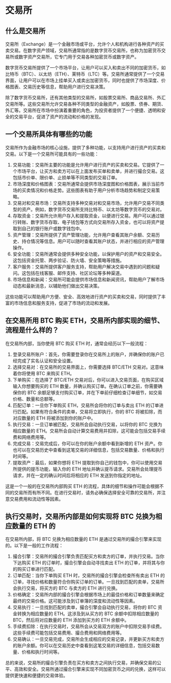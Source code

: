 # 交易所
## 什么是交易所
交易所（Exchange）是一个金融市场或平台，允许个人和机构进行各种资产的买卖交易。在数字资产领域，交易所通常指的是数字货币交易所，也称为加密货币交易所或数字资产交易所，它专门用于交易各种加密货币或数字资产。

数字货币交易所提供了一个市场平台，让用户可以买入和卖出不同的加密货币，如比特币（BTC）、以太坊（ETH）、莱特币（LTC）等。交易所通常提供了一个交易界面，让用户可以在市场上挂单买入或卖出加密货币，同时也提供了市场深度、价格图表、交易历史等信息，帮助用户进行交易决策。

除了数字货币交易所，还有其他类型的交易所，如股票交易所、商品交易所、外汇交易所等。这些交易所允许交易各种不同类型的金融资产，如股票、债券、期货、外汇等。交易所在市场中扮演着重要的角色，为投资者提供了一个便捷、透明和安全的交易平台，促进了资产的流动和价格的发现。

## 一个交易所具体有哪些的功能
交易所作为金融市场的核心设施，提供了多种功能，以支持用户进行资产的买卖和交易。以下是一个交易所可能具有的一些功能：

1. 交易功能：交易所主要的功能是允许用户进行资产的买卖和交易。它提供了一个市场平台，让买方和卖方可以在上面发布买单和卖单，并进行撮合交易。这包括市价单、限价单、止损单等不同类型的交易订单。
1. 市场深度和价格图表：交易所通常会提供市场深度图和价格图表，展示当前市场的买卖情况和价格走势。这些图表有助于用户分析市场趋势和制定交易策略。
1. 交易对和交易市场：交易所支持多种交易对和交易市场，允许用户交易不同类型的资产。例如，数字货币交易所支持比特币、以太坊等数字货币的交易对。
1. 存取资金：交易所允许用户存入和提取资金，以便进行交易。用户可以通过银行转账、数字货币存取、电子钱包等方式向交易所存入资金，也可以将资产提取到自己的银行账户或数字钱包中。
1. 资产管理：交易所提供了资产管理功能，允许用户查看其账户余额、交易历史、持仓情况等信息。用户可以随时查看其账户状态，并进行相应的资产管理操作。
1. 安全功能：交易所通常会提供多种安全功能，以保护用户的资产和交易安全。这包括资金托管、两步验证、防火墙、安全策略等措施。
1. 客户服务：交易所提供客户服务支持，帮助用户解决交易中遇到的问题和疑问。这包括在线客服、邮件支持、社区论坛等多种渠道。
1. 市场信息和新闻：交易所可能会提供市场信息和新闻资讯，帮助用户了解市场动态和最新消息，以辅助他们做出交易决策。

这些功能可以帮助用户方便、安全、高效地进行资产的买卖和交易，同时提供了丰富的市场信息和服务支持，促进了市场的流动和发展。

## 在交易所用 BTC 购买 ETH，交易所内部实现的细节、流程是什么样的？
在交易所内部，当你使用 BTC 购买 ETH 时，通常会经历以下一般流程：

1. 登录交易所账户：首先，你需要登录你在交易所上的账户，并确保你的账户已经完成了实名认证和安全设置。
1. 选择交易对：在交易所的交易界面上，你需要选择 BTC/ETH 交易对。这意味着你将使用 BTC 来购买 ETH。
1. 下单购买：在选择了 BTC/ETH 交易对后，你可以进入交易页面，在购买区域输入你想要购买的 ETH 数量，并确认购买订单。在确认订单之前，你需要确保你的 BTC 余额足够支付购买订单，并在下单前仔细检查订单细节，如交易价格、数量和总额等。
1. 匹配订单：一旦你下单购买 ETH，交易所会将你的订单与卖出 ETH 的订单进行匹配。如果有符合条件的卖单，交易将立即执行，你的 BTC 将被扣除，而对应数量的 ETH 将被添加到你的账户中。
1. 执行交易：一旦订单被匹配，交易所会自动执行交易，以将你的 BTC 兑换为相应数量的 ETH。交易所会自动计算交易费用并扣除，这可能会包括交易手续费和网络费用等。
1. 完成交易：交易完成后，你可以在你的账户余额中看到新增的 ETH 资产。你也可以在交易历史中查看到这笔交易的详细信息，包括交易数量、价格和执行时间等。
1. 提取资产：最后，如果你想将 ETH 提取到你自己的钱包中，你可以使用交易所提供的提币功能，输入你的 ETH 地址并确认提币请求。交易所会处理提币请求，并在一定的确认时间后将相应的 ETH 发送到你指定的地址。

这是一个一般的在交易所内部购买 ETH 的流程，具体的细节和操作可能会根据不同的交易所而有所不同。在进行交易时，请务必确保选择安全可靠的交易所，并注意交易费用和流动性等因素。

## 执行交易时，交易所内部是如何实现将 BTC 兑换为相应数量的 ETH 的
在交易所内部，将 BTC 兑换为相应数量的 ETH 是通过交易所的撮合引擎来实现的。以下是一般的工作流程：

1. 撮合引擎：交易所的撮合引擎负责匹配买方和卖方的订单，并执行交易。当你下达购买 ETH 的订单时，撮合引擎会自动寻找卖出 ETH 的订单，并将其与你的购买订单进行匹配。
1. 订单匹配：当你下单购买 ETH 时，交易所的撮合引擎会检查所有卖出 ETH 的订单，寻找价格和数量符合你购买订单的订单。一旦找到匹配的卖单，交易所会执行交易，将买方的 BTC 与卖方的 ETH 进行兑换。
1. 价格确定：交易所内部的撮合引擎会根据市场上的最佳价格和订单数量来确定最终的交易价格。这可能涉及到订单簿的深度和流动性等因素。
1. 交易执行：一旦找到匹配的卖单，撮合引擎会自动执行交易，将你的 BTC 资金转换为相应数量的 ETH。这涉及到从买方的 BTC 余额中扣除相应数量的 BTC，然后将对应数量的 ETH 添加到买方的 ETH 余额中。
1. 手续费扣除：在执行交易时，交易所会从交易双方的账户中扣除交易手续费。这些手续费可能包括交易费用、撮合费用和网络费用等。
1. 交易确认：一旦交易完成，交易所会生成相应的交易记录，并更新买方和卖方的账户余额。你可以在交易历史中查看到这笔交易的详细信息，包括交易数量、价格和执行时间等。

总的来说，交易所的撮合引擎负责在买方和卖方之间执行交易，并确保交易的公平、高效和安全。交易所通过撮合引擎来实现不同加密货币之间的兑换，这样可以提供更快速和便捷的交易体验。